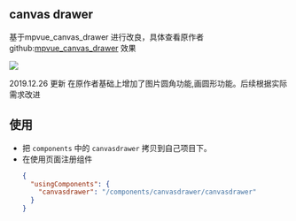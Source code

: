 ## canvas drawer


基于mpvue_canvas_drawer 进行改良，具体查看原作者github:[mpvue_canvas_drawer](https://github.com/kuckboy1994/mpvue_canvas_drawer)
 效果

![](https://github.com/whq361/wxml-component-demo/xg.gif)


2019.12.26 更新 在原作者基础上增加了图片圆角功能,画圆形功能。后续根据实际需求改进



## 使用


- 把 `components` 中的 `canvasdrawer` 拷贝到自己项目下。
- 在使用页面注册组件
  ```json
  {
    "usingComponents": {
      "canvasdrawer": "/components/canvasdrawer/canvasdrawer"
    }
  }
  ```